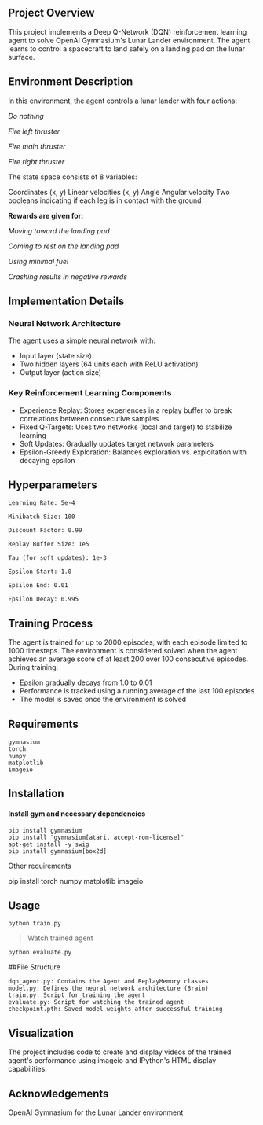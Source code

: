 
## Project Overview

This project implements a Deep Q-Network (DQN) reinforcement learning agent to solve OpenAI Gymnasium's Lunar Lander environment. The agent learns to control a spacecraft to land safely on a landing pad on the lunar surface.

## Environment Description

In this environment, the agent controls a lunar lander with four actions:

*Do nothing*

*Fire left thruster*

*Fire main thruster*

*Fire right thruster*

The state space consists of 8 variables:

Coordinates (x, y)
Linear velocities (x, y)
Angle
Angular velocity
Two booleans indicating if each leg is in contact with the ground

**Rewards are given for:**

*Moving toward the landing pad*

*Coming to rest on the landing pad*

*Using minimal fuel*

*Crashing results in negative rewards*

## Implementation Details
### Neural Network Architecture

The agent uses a simple neural network with:

* Input layer (state size)
* Two hidden layers (64 units each with ReLU activation)
* Output layer (action size)

### Key Reinforcement Learning Components

* Experience Replay: Stores experiences in a replay buffer to break correlations between consecutive samples
* Fixed Q-Targets: Uses two networks (local and target) to stabilize learning
* Soft Updates: Gradually updates target network parameters
* Epsilon-Greedy Exploration: Balances exploration vs. exploitation with decaying epsilon

## Hyperparameters
```
Learning Rate: 5e-4

Minibatch Size: 100

Discount Factor: 0.99

Replay Buffer Size: 1e5

Tau (for soft updates): 1e-3

Epsilon Start: 1.0

Epsilon End: 0.01

Epsilon Decay: 0.995
```
## Training Process
The agent is trained for up to 2000 episodes, with each episode limited to 1000 timesteps. The environment is considered solved when the agent achieves an average score of at least 200 over 100 consecutive episodes.
During training:

* Epsilon gradually decays from 1.0 to 0.01
* Performance is tracked using a running average of the last 100 episodes
* The model is saved once the environment is solved


## Requirements
```
gymnasium
torch
numpy
matplotlib
imageio
```
## Installation

#### Install gym and necessary dependencies
```
pip install gymnasium
pip install "gymnasium[atari, accept-rom-license]"
apt-get install -y swig
pip install gymnasium[box2d]
```
Other requirements

pip install torch numpy matplotlib imageio

## Usage
```
python train.py
```
> Watch trained agent
```
python evaluate.py
```
##File Structure
```
dqn_agent.py: Contains the Agent and ReplayMemory classes
model.py: Defines the neural network architecture (Brain)
train.py: Script for training the agent
evaluate.py: Script for watching the trained agent
checkpoint.pth: Saved model weights after successful training
```
## Visualization
The project includes code to create and display videos of the trained agent's performance using imageio and IPython's HTML display capabilities.

## Acknowledgements

OpenAI Gymnasium for the Lunar Lander environment